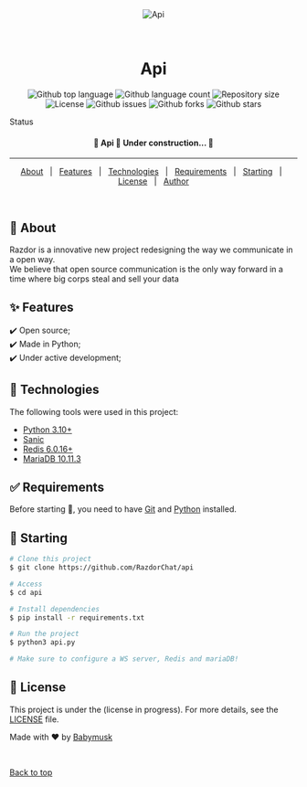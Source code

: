 <div align="center" id="top"> 
  <img src="./.github/app.gif" alt="Api" /> 

  &#xa0;
</div>

<h1 align="center">Api</h1>

<p align="center">
  <img alt="Github top language" src="https://img.shields.io/github/languages/top/RazdorChat/api?color=56BEB8">

  <img alt="Github language count" src="https://img.shields.io/github/languages/count/RazdorChat/api?color=56BEB8">

  <img alt="Repository size" src="https://img.shields.io/github/repo-size/RazdorChat/api?color=56BEB8">

  <img alt="License" src="https://img.shields.io/github/license/RazdorChat/api?color=56BEB8">

  <img alt="Github issues" src="https://img.shields.io/github/issues/RazdorChat/api?color=56BEB8" />

  <img alt="Github forks" src="https://img.shields.io/github/forks/RazdorChat/api?color=56BEB8" />

  <img alt="Github stars" src="https://img.shields.io/github/stars/RazdorChat/api?color=56BEB8" />
</p>

Status

<h4 align="center"> 
	🚧  Api 🚀 Under construction...  🚧
</h4> 

<hr>

<p align="center">
  <a href="#dart-about">About</a> &#xa0; | &#xa0; 
  <a href="#sparkles-features">Features</a> &#xa0; | &#xa0;
  <a href="#rocket-technologies">Technologies</a> &#xa0; | &#xa0;
  <a href="#white_check_mark-requirements">Requirements</a> &#xa0; | &#xa0;
  <a href="#checkered_flag-starting">Starting</a> &#xa0; | &#xa0;
  <a href="#memo-license">License</a> &#xa0; | &#xa0;
  <a href="https://github.com/RazdorChat" target="_blank">Author</a>
</p>

<br>

## :dart: About ##

Razdor is a innovative new project redesigning the way we communicate in a open way.<br/>
We believe that open source communication is the only way forward in a time where big corps steal and sell your data<br/>

## :sparkles: Features ##

:heavy_check_mark: Open source;\
:heavy_check_mark: Made in Python;\
:heavy_check_mark: Under active development;

## :rocket: Technologies ##

The following tools were used in this project:

- [Python 3.10+](https://python.org)
- [Sanic](https://sanic.dev)
- [Redis 6.0.16+](https://github.com/redis/redis)
- [MariaDB 10.11.3](https://downloads.mariadb.org/mariadb/10.11.3/)

## :white_check_mark: Requirements ##

Before starting :checkered_flag:, you need to have [Git](https://git-scm.com) and [Python](https://python.org/) installed.

## :checkered_flag: Starting ##

```bash
# Clone this project
$ git clone https://github.com/RazdorChat/api

# Access
$ cd api

# Install dependencies
$ pip install -r requirements.txt

# Run the project
$ python3 api.py

# Make sure to configure a WS server, Redis and mariaDB!
```

## :memo: License ##

This project is under the (license in progress). For more details, see the [LICENSE](LICENSE.md) file.


Made with :heart: by <a href="https://github.com/RazdorChat" target="_blank">Babymusk</a>

&#xa0;

<a href="#top">Back to top</a>
